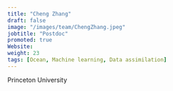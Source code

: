 ```yaml
---
title: "Cheng Zhang"
draft: false
image: "/images/team/ChengZhang.jpeg"
jobtitle: "Postdoc"
promoted: true
Website:
weight: 23
tags: [Ocean, Machine learning, Data assimilation]
---
```



Princeton University
